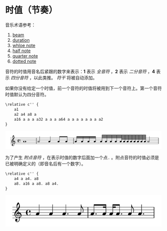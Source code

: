 # 时值（节奏）

音乐术语参考：

1. [beam](http://lilypond.org/doc/v2.18/Documentation/music-glossary/beam)
2. [duration](http://lilypond.org/doc/v2.18/Documentation/music-glossary/duration)
3. [whloe note](http://lilypond.org/doc/v2.18/Documentation/music-glossary/whole-note)
4. [half note](http://lilypond.org/doc/v2.18/Documentation/music-glossary/half-note)
5. [quarter note](http://lilypond.org/doc/v2.18/Documentation/music-glossary/quarter-note)
6. [dotted note](http://lilypond.org/doc/v2.18/Documentation/music-glossary/dotted-note)

音符的时值用音名后紧跟的数字来表示：**1** 表示 _全音符_ ，**2** 表示 _二分音符_ ，**4** 表示 _四分音符_ ，以此类推。 _符干_ 将被自动添加。

如果你没有给定一个时值，前一个音符的时值将被用到下一个音符上。第一个音符时值默认为四分音符。

```text
\relative c'' {
    a1
    a2 a4 a8 a
    a16 a a a a32 a a a a64 a a a a a a a a2
}
```

![](../../../.gitbook/assets/1.2.1-duration1.png)

为了产生 _附点音符_ ，在表示时值的数字后面加一个点`.` 。附点音符的时值必须是已被明确定义的（即音名后有一个数字）。

```text
\relative c'' {
    a4 a a4. a8
    a8. a16 a a8. a8 a4.
}
```

![](../../../.gitbook/assets/1.2.1-duration2.png)



